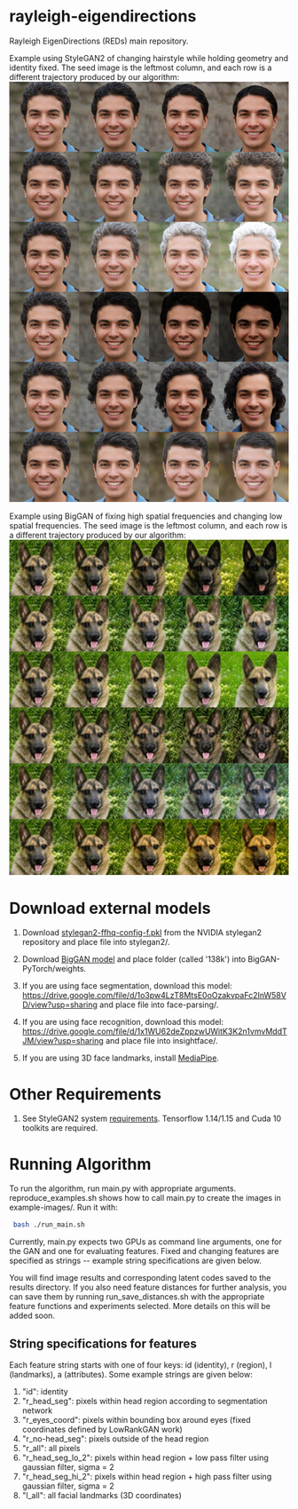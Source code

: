 # rayleigh-eigendirections
Rayleigh EigenDirections (REDs) main repository.

Example using StyleGAN2 of changing hairstyle while holding geometry and identity fixed. The seed image is the leftmost column, and each row is a different trajectory produced by our algorithm:
![Changing hairstyle](https://github.com/balakg/rayleigh-eigendirections/blob/main/example-images/stylegan2_hair.jpg?raw=true)


Example using BigGAN of fixing high spatial frequencies and changing low spatial frequencies. The seed image is the leftmost column, and each row is a different trajectory produced by our algorithm:
![Changing hairstyle](https://github.com/balakg/rayleigh-eigendirections/blob/main/example-images/biggan_freq.jpg?raw=true)


# Download external models
1. Download [stylegan2-ffhq-config-f.pkl](https://nvlabs-fi-cdn.nvidia.com/stylegan2/networks/stylegan2-ffhq-config-f.pkl) from the NVIDIA stylegan2 repository and place file into stylegan2/. 

2. Download [BigGAN model](https://drive.google.com/file/d/1nAle7FCVFZdix2--ks0r5JBkFnKw8ctW/view) and place folder (called '138k') into BigGAN-PyTorch/weights.

3. If you are using face segmentation, download this model:
https://drive.google.com/file/d/1o3pw4LzT8MtsE0oOzakvpaFc2InW58VD/view?usp=sharing and place file into face-parsing/.

4. If you are using face recognition, download this model:
https://drive.google.com/file/d/1x1WU62deZppzwUWitK3K2n1vmvMddTJM/view?usp=sharing and place file into insightface/.

5. If you are using 3D face landmarks, install [MediaPipe](https://pypi.org/project/mediapipe/).

# Other Requirements
1. See StyleGAN2 system [requirements](https://github.com/NVlabs/stylegan2). Tensorflow 1.14/1.15 and Cuda 10 toolkits are required. 

# Running Algorithm
To run the algorithm, run main.py with appropriate arguments. reproduce_examples.sh shows how to call main.py to create the images in example-images/. Run it with:
```.bash
 bash ./run_main.sh 
```
Currently, main.py expects two GPUs as command line arguments, one for the GAN and one for evaluating features. Fixed and changing features are specified as strings -- example string specifications are given below.

You will find image results and corresponding latent codes saved to the results directory. If you also need feature distances for further analysis, you can save them by running run_save_distances.sh with the appropriate feature functions and experiments selected. More details on this will be added soon. 

## String specifications for features
Each feature string starts with one of four keys: id (identity), r (region), l (landmarks), a (attributes). Some example strings are given below:

1. "id": identity
2. "r_head_seg": pixels within head region according to segmentation network
3. "r_eyes_coord": pixels within bounding box around eyes (fixed coordinates defined by LowRankGAN work)
4. "r_no-head_seg": pixels outside of the head region 
5. "r_all": all pixels
6. "r_head_seg_lo_2": pixels within head region + low pass filter using gaussian filter, sigma = 2
7. "r_head_seg_hi_2": pixels within head region + high pass filter using gaussian filter, sigma = 2
8. "l_all": all facial landmarks (3D coordinates)

